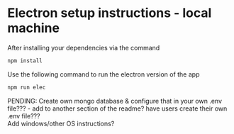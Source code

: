 # Electron setup instructions - local machine


<p> After installing your dependencies via the command
   
   ```sh
   npm install
   ```
   
</p>

<p> Use the following command to run the electron version of the app
   
   ```sh
   npm run elec
   ```
</p>


<p> PENDING: Create own mongo database & configure that in your own .env file???
   - add to another section of the readme?
have users create their own .env file???
<br/>
   Add windows/other OS instructions?

</p>
